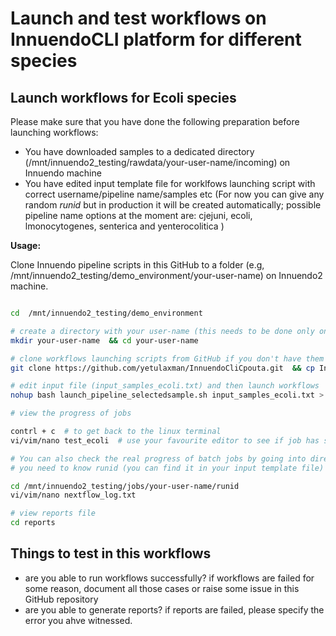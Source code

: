
# Launch and test workflows on InnuendoCLI platform for different species


## Launch workflows for Ecoli species

Please make sure that you have done the following preparation before launching workflows:

- You have downloaded samples to a dedicated directory (/mnt/innuendo2_testing/rawdata/your-user-name/incoming) on Innuendo machine
- You have edited input template file for worklfows launching script with correct username/pipeline name/samples etc (For now you can give any random *runid* but in production it will be created automatically; possible pipeline name options at the moment are: cjejuni, ecoli, lmonocytogenes, senterica  and yenterocolitica ) 


**Usage:**

Clone Innuendo pipeline scripts in this GitHub to a folder (e.g, /mnt/innuendo2_testing/demo_environment/your-user-name) on Innuendo2 machine. 

```bash

cd  /mnt/innuendo2_testing/demo_environment 

# create a directory with your user-name (this needs to be done only once)
mkdir your-user-name  && cd your-user-name 

# clone workflows launching scripts from GitHub if you don't have them already
git clone https://github.com/yetulaxman/InnuendoCliCpouta.git  && cp InnuendoCliCpouta/* .

# edit input file (input_samples_ecoli.txt) and then launch workflows
nohup bash launch_pipeline_selectedsample.sh input_samples_ecoli.txt > test_ecoli &

# view the progress of jobs

contrl + c  # to get back to the linux terminal
vi/vim/nano test_ecoli  # use your favourite editor to see if job has started

# You can also check the real progress of batch jobs by going into directory where job is running
# you need to know runid (you can find it in your input template file)  specific to your run.

cd /mnt/innuendo2_testing/jobs/your-user-name/runid 
vi/vim/nano nextflow_log.txt

# view reports file 
cd reports
```

## Things to test in this workflows
- are you able to run workflows successfully?  if workflows are failed for some reason, document all those cases or raise some issue in this GitHub repository
- are you able to generate reports? if reports are failed, please specify the error you ahve witnessed.
